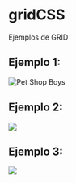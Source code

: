 # gridCSS
Ejemplos de GRID 

## Ejemplo 1:

![Pet Shop Boys](https://i.pinimg.com/originals/78/28/b3/7828b3900873738a7957ad60e9e060f6.jpg)

## Ejemplo 2:

![](https://cdn.shopify.com/s/files/1/0140/7312/products/underdog.jpeg?v=1329180092)

## Ejemplo 3:

![](https://i.pinimg.com/originals/89/9f/55/899f55cc5b7ed2d8c6ea7510f0a41803.png)
